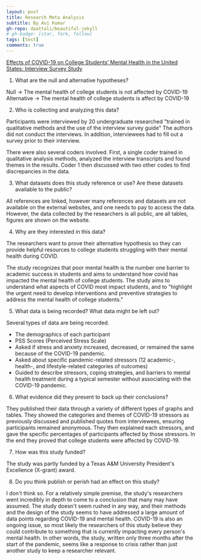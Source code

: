 ```yaml
---
layout: post
title: Research Meta Analysis
subtitle: By Avi Kumar
gh-repo: daattali/beautiful-jekyll
# gh-badge: [star, fork, follow]
tags: [test]
comments: true
---
```


[Effects of COVID-19 on College Students’ Mental Health in the United States: Interview Survey Study](https://www.jmir.org/2020/9/e21279/)

1. What are the null and alternative hypotheses?

Null &rarr; The mental health of college students is not affected by COVID-19\
Alternative &rarr; The mental health of college students is affect by COVID-19

2. Who is collecting and analyzing this data?

Participants were interviewed by 20 undergraduate researched "trained in qualitative methods and the use of the interview survey guide"
The authors did not conduct the interviews. In addition, interviewees had to fill out a survey prior to their interview.

There were also several coders involved. First, a single coder trained in qualitative analysis methods, analyzed the interview transcripts and found themes in the results. Coder 1 then discussed with two other codes to find discrepancies in the data.

3. What datasets does this study reference or use? Are these datasets available to the public?

All references are linked, however many references and datasets are not available on the external websites, and one needs to pay to access the data. However, the data collected by the researchers is all public, are all tables, figures are shown on the website.

4. Why are they interested in this data?

The researchers want to prove their alternative hypothesis so they can provide helpful resources to college students struggling with their mental health during COVID.

The study recognizes that poor mental health is the number one barrier to academic success in students and aims to understand how covid has impacted the mental health of college students. The study aims to understand what aspects of COVID most impact students, and to "highlight the urgent need to develop interventions and preventive strategies to address the mental health of college students."

5. What data is being recorded? What data might be left out?

Several types of data are being recorded.

- The demographics of each participant
- PSS Scores (Perceived Stress Scale)
- Asked if stress and anxiety increased, decreased, or remained the same because of the COVID-19 pandemic.
- Asked about specific pandemic-related stressors (12 academic-, health-, and lifestyle-related categories of outcomes)
- Guided to describe stressors, coping strategies, and barriers to mental health treatment during a typical semester without associating with the COVID-19 pandemic.

6. What evidence did they present to back up their conclusions?

They published their data through a variety of different types of graphs and tables. They showed the categories and themes of COVID-19 stressors as previously discussed and published quotes from interviewees, ensuring participants remained anonymous. They then explained each stressors, and gave the specific percentages of participants affected by those stressors. In the end they proved that college students were affected by COVID-19.

7. How was this study funded?

The study was partly funded by a Texas A&M University President's Excellence (X-grant) award.

8. Do you think publish or perish had an effect on this study?

I don't think so. For a relatively simple premise, the study's researchers went incredibly in depth to come to a conclusion that many may have assumed. The study doesn't seem rushed in any way, and their methods and the design of the study seems to have addressed a large amount of data points regarding COVID-19 and mental health. COVID-19 is also an ongoing issue, so most likely the researchers of this study believe they could contribute to something that is currently impacting every person's mental health. In other words, the study, written only three months after the start of the pandemic, seems like a response to crisis rather than just another study to keep a researcher relevant.
